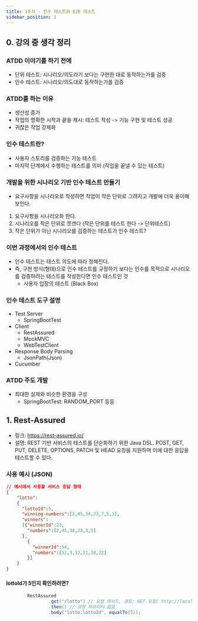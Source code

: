 ```yaml
---
title: 1주차 - 인수 테스트와 E2E 테스트
sidebar_position: 1
---
```

## 0. 강의 중 생각 정리

### ATDD 이야기를 하기 전에
- 단위 테스트: 시나리오/의도라기 보다는 구현한 대로 동작하는가를 검증
- 인수 테스트: 시나리오/의도대로 동작하는가를 검증


### ATDD를 하는 이유
- 생산성 증가
- 작업의 명확한 시작과 끝을 제시: 테스트 작성 -> 기능 구현 및 테스트 성공
- 귀찮은 작업 강제화

### 인수 테스트란?
- 사용자 스토리를 검증하는 기능 테스트
- 마지막 단계에서 수행하는 테스트를 의미 (작업을 끝낼 수 있는 테스트)


### 개발을 위한 시나리오 기반 인수 테스트 만들기
- 요구사항을 시나리오로 작성하면 작업이 작은 단위로 그려지고 개발에 더욱 용이해 보인다.
1. 요구사항을 시나리오화 한다.
2. 시나리오를 작은 단위로 쪼갠다 (작은 단위를 테스트 한다 -> 단위테스트)
3. 작은 단위가 아닌 시나리오를 검증하는 테스트가 인수 테스트?


### 이번 과정에서의 인수 테스트
- 인수 테스트는 테스트 의도에 따라 정해진다.
- 즉, 구현 방식(형태)으로 인수 테스트를 규정하기 보다는 인수를 목적으로 시나리오를 검증하려는 테스트를 작성한다면 인수 테스트인 것 
  - 사용자 입장의 테스트 (Black Box)

### 인수 테스트 도구 설명
- Test Server
  - SpringBootTest
- Client
  - RestAssured
  - MockMVC
  - WebTestClient
- Response Body Parsing
  - JsonPath(Json)
- Cucumber


### ATDD 주도 개발
- 최대한 실제와 비슷한 환경을 구성
  - SpringBootTest: RANDOM_PORT 등등


## 1. Rest-Assured 
- 링크: https://rest-assured.io/
- 설명: REST 기반 서비스의 테스트를 단순화하기 위한 Java DSL. POST, GET, PUT, DELETE, OPTIONS, PATCH 및 HEAD 요청을 지원하며 이에 대한 응답을 테스트할 수 있다.


### 사용 예시 (JSON)

```json
// 예시에서 사용할 서비스 응답 형태
{
    "lotto":
    {
      "lottoId":5, 
      "winning-numbers":[2,45,34,23,7,5,3], 
      "winners":
      [{"winnerId":23,
        "numbers":[2,45,34,23,3,5]
      },
        {
          "winnerId":54,
          "numbers":[52,3,12,11,18,22]
        }]
    }
}
```

#### lottoId가 5인지 확인하려면?
```java
        RestAssured
                .get("/lotto") // 요청 메서드, 경로: GET 요청( http://localhost:8080/lotto 
                .then() // 요청 파라미터 없음
                .body("lotto.lottoId", equalTo(5));
```


    